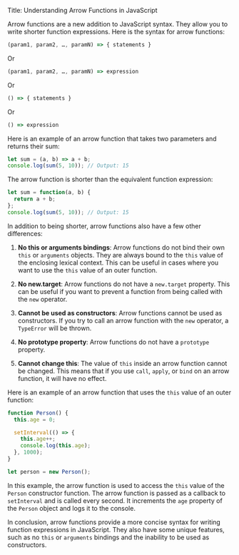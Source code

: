 Title: Understanding Arrow Functions in JavaScript

Arrow functions are a new addition to JavaScript syntax. They allow you to write shorter function expressions. Here is the syntax for arrow functions:

```js
(param1, param2, …, paramN) => { statements }
```

Or

```js
(param1, param2, …, paramN) => expression
```

Or

```js
() => { statements }
```

Or

```js
() => expression
```

Here is an example of an arrow function that takes two parameters and returns their sum:

```js
let sum = (a, b) => a + b;
console.log(sum(5, 10)); // Output: 15
```

The arrow function is shorter than the equivalent function expression:

```js
let sum = function(a, b) {
  return a + b;
};
console.log(sum(5, 10)); // Output: 15
```

In addition to being shorter, arrow functions also have a few other differences:

1. **No this or arguments bindings**: Arrow functions do not bind their own `this` or `arguments` objects. They are always bound to the `this` value of the enclosing lexical context. This can be useful in cases where you want to use the `this` value of an outer function.

2. **No new.target**: Arrow functions do not have a `new.target` property. This can be useful if you want to prevent a function from being called with the `new` operator.

3. **Cannot be used as constructors**: Arrow functions cannot be used as constructors. If you try to call an arrow function with the `new` operator, a `TypeError` will be thrown.

4. **No prototype property**: Arrow functions do not have a `prototype` property.

5. **Cannot change this**: The value of `this` inside an arrow function cannot be changed. This means that if you use `call`, `apply`, or `bind` on an arrow function, it will have no effect.

Here is an example of an arrow function that uses the `this` value of an outer function:

```js
function Person() {
  this.age = 0;

  setInterval(() => {
    this.age++;
    console.log(this.age);
  }, 1000);
}

let person = new Person();
```

In this example, the arrow function is used to access the `this` value of the `Person` constructor function. The arrow function is passed as a callback to `setInterval` and is called every second. It increments the `age` property of the `Person` object and logs it to the console.

In conclusion, arrow functions provide a more concise syntax for writing function expressions in JavaScript. They also have some unique features, such as no `this` or `arguments` bindings and the inability to be used as constructors.
